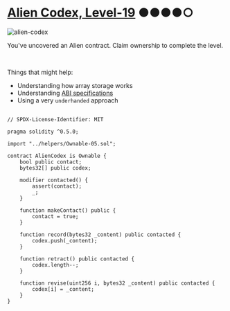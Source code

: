 # [Alien Codex, Level-19](https://ethernaut.openzeppelin.com/level/0x0BC04aa6aaC163A6B3667636D798FA053D43BD11) ●●●●○

![alien-codex](https://ethernaut.openzeppelin.com/imgs/BigLevel19.svg)

You've uncovered an Alien contract. Claim ownership to complete the level.

<br>

Things that might help:
- Understanding how array storage works
- Understanding [ABI specifications](https://solidity.readthedocs.io/en/v0.4.21/abi-spec.html)
- Using a very `underhanded` approach

##

```solidity
// SPDX-License-Identifier: MIT

pragma solidity ^0.5.0;

import "../helpers/Ownable-05.sol";

contract AlienCodex is Ownable {
    bool public contact;
    bytes32[] public codex;

    modifier contacted() {
        assert(contact);
        _;
    }

    function makeContact() public {
        contact = true;
    }

    function record(bytes32 _content) public contacted {
        codex.push(_content);
    }

    function retract() public contacted {
        codex.length--;
    }

    function revise(uint256 i, bytes32 _content) public contacted {
        codex[i] = _content;
    }
}
```
